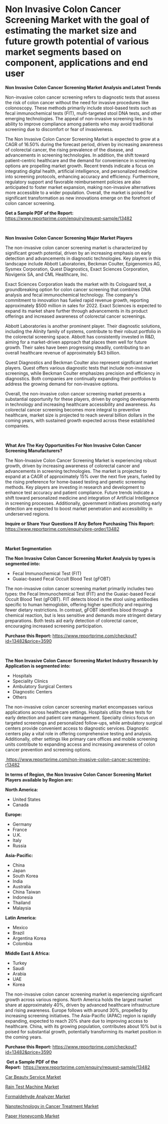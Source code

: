 <p><h1>Non Invasive Colon Cancer Screening Market with the goal of estimating the market size and future growth potential of various market segments based on component, applications and end user</h1></p><p><strong>Non Invasive Colon Cancer Screening Market Analysis and Latest Trends</strong></p>
<p><p>Non-invasive colon cancer screening refers to diagnostic tests that assess the risk of colon cancer without the need for invasive procedures like colonoscopy. These methods primarily include stool-based tests such as fecal immunochemical tests (FIT), multi-targeted stool DNA tests, and other emerging technologies. The appeal of non-invasive screening lies in its ability to improve compliance among patients who may avoid traditional screening due to discomfort or fear of invasiveness.</p><p>The Non Invasive Colon Cancer Screening Market is expected to grow at a CAGR of 16.50% during the forecast period, driven by increasing awareness of colorectal cancer, the rising prevalence of the disease, and advancements in screening technologies. In addition, the shift toward patient-centric healthcare and the demand for convenience in screening options are propelling market growth. Recent trends indicate a focus on integrating digital health, artificial intelligence, and personalized medicine into screening protocols, enhancing accuracy and efficiency. Furthermore, regulatory support and favorable reimbursement policies are also anticipated to foster market expansion, making non-invasive alternatives more accessible to a wider population. Overall, the market is poised for significant transformation as new innovations emerge on the forefront of colon cancer screening.</p></p>
<p><strong>Get a Sample PDF of the Report:&nbsp;</strong> <a href="https://www.reportprime.com/enquiry/request-sample/13482?utm_campaign=7&utm_medium=2&utm_source=Github&utm_content=ia&utm_term=16112024&utm_id=non-invasive-colon-cancer-screening">https://www.reportprime.com/enquiry/request-sample/13482</a></p>
<p>&nbsp;</p>
<p><strong>Non Invasive Colon Cancer Screening Major Market Players</strong></p>
<p><p>The non-invasive colon cancer screening market is characterized by significant growth potential, driven by an increasing emphasis on early detection and advancements in diagnostic technologies. Key players in this landscape include Abbott Laboratories, Beckman Coulter, Epigenomics AG, Sysmex Corporation, Quest Diagnostics, Exact Sciences Corporation, Novigenix SA, and CML Healthcare, Inc.</p><p>Exact Sciences Corporation leads the market with its Cologuard test, a groundbreaking option for colon cancer screening that combines DNA analysis and fecal immunochemical technology. The company's commitment to innovation has fueled rapid revenue growth, reporting approximately $500 million in sales for 2022. Exact Sciences is expected to expand its market share further through advancements in its product offerings and increased awareness of colorectal cancer screenings.</p><p>Abbott Laboratories is another prominent player. Their diagnostic solutions, including the Alinity family of systems, contribute to their robust portfolio in the colorectal screening space. Abbott has consistently invested in R&D, aiming for a market-driven approach that places them well for future growth. Their sales have been progressing steadily, contributing to an overall healthcare revenue of approximately $43 billion.</p><p>Quest Diagnostics and Beckman Coulter also represent significant market players. Quest offers various diagnostic tests that include non-invasive screenings, while Beckman Coulter emphasizes precision and efficiency in diagnostics. Both companies are continually expanding their portfolios to address the growing demand for non-invasive options.</p><p>Overall, the non-invasive colon cancer screening market presents a substantial opportunity for these players, driven by ongoing developments in technology and increasing healthcare accessibility and awareness. As colorectal cancer screening becomes more integral to preventive healthcare, market size is projected to reach several billion dollars in the coming years, with sustained growth expected across these established companies.</p></p>
<p>&nbsp;</p>
<p><strong>What Are The Key Opportunities For Non Invasive Colon Cancer Screening Manufacturers?</strong></p>
<p><p>The Non-Invasive Colon Cancer Screening Market is experiencing robust growth, driven by increasing awareness of colorectal cancer and advancements in screening technologies. The market is projected to expand at a CAGR of approximately 15% over the next five years, fueled by the rising preference for home-based testing and genetic screening methods. Key players are investing in research and development to enhance test accuracy and patient compliance. Future trends indicate a shift toward personalized medicine and integration of Artificial Intelligence in screening processes. Additionally, government initiatives promoting early detection are expected to boost market penetration and accessibility in underserved regions.</p></p>
<p><strong>Inquire or Share Your Questions If Any Before Purchasing This Report:</strong> <a href="https://www.reportprime.com/enquiry/pre-order/13482?utm_campaign=7&utm_medium=2&utm_source=Github&utm_content=ia&utm_term=16112024&utm_id=non-invasive-colon-cancer-screening">https://www.reportprime.com/enquiry/pre-order/13482</a></p>
<p>&nbsp;</p>
<p><strong>Market Segmentation</strong></p>
<p><strong>The Non Invasive Colon Cancer Screening Market Analysis by types is segmented into:</strong></p>
<p><ul><li>Fecal Immunochemical Test (FIT)</li><li>Guaiac-based Fecal Occult Blood Test (gFOBT)</li></ul></p>
<p><p>The non-invasive colon cancer screening market primarily includes two types: the Fecal Immunochemical Test (FIT) and the Guaiac-based Fecal Occult Blood Test (gFOBT). FIT detects blood in the stool using antibodies specific to human hemoglobin, offering higher specificity and requiring fewer dietary restrictions. In contrast, gFOBT identifies blood through a chemical reaction, but is less sensitive and demands more stringent dietary preparations. Both tests aid early detection of colorectal cancer, encouraging increased screening participation.</p></p>
<p><strong>Purchase this Report:&nbsp;</strong><a href="https://www.reportprime.com/checkout?id=13482&price=3590&utm_campaign=7&utm_medium=2&utm_source=Github&utm_content=ia&utm_term=16112024&utm_id=non-invasive-colon-cancer-screening">https://www.reportprime.com/checkout?id=13482&price=3590</a></p>
<p>&nbsp;</p>
<p><strong>The Non Invasive Colon Cancer Screening Market Industry Research by Application is segmented into:</strong></p>
<p><ul><li>Hospitals</li><li>Speciality Clinics</li><li>Ambulatory Surgical Centers</li><li>Diagnostic Centers</li><li>Others</li></ul></p>
<p><p>The non-invasive colon cancer screening market encompasses various applications across healthcare settings. Hospitals utilize these tests for early detection and patient care management. Specialty clinics focus on targeted screenings and personalized follow-ups, while ambulatory surgical centers provide convenient access to diagnostic services. Diagnostic centers play a vital role in offering comprehensive testing and analysis. Additionally, other settings like primary care offices and mobile screening units contribute to expanding access and increasing awareness of colon cancer prevention and screening options.</p></p>
<p><a href="https://www.reportprime.com/non-invasive-colon-cancer-screening-r13482?utm_campaign=7&utm_medium=2&utm_source=Github&utm_content=ia&utm_term=16112024&utm_id=non-invasive-colon-cancer-screening">&nbsp;https://www.reportprime.com/non-invasive-colon-cancer-screening-r13482</a></p>
<p><strong>In terms of Region, the Non Invasive Colon Cancer Screening Market Players available by Region are:</strong></p>
<p>
    <p> <strong> North America: </strong>
        <ul>
            <li>United States</li>
            <li>Canada</li>
        </ul>
        </p> 
    <p> <strong> Europe: </strong>
        <ul>
            <li>Germany</li>
            <li>France</li>
            <li>U.K.</li>
            <li>Italy</li>
            <li>Russia</li>
        </ul>
        </p> 
    <p> <strong> Asia-Pacific: </strong>
        <ul>
            <li>China</li>
            <li>Japan</li>
            <li>South Korea</li>
            <li>India</li>
            <li>Australia</li>
            <li>China Taiwan</li>
            <li>Indonesia</li>
            <li>Thailand</li>
            <li>Malaysia</li>
        </ul>
        </p> 
    <p> <strong> Latin America: </strong>
        <ul>
            <li>Mexico</li>
            <li>Brazil</li>
            <li>Argentina Korea</li>
            <li>Colombia</li>
        </ul>
        </p> 
    <p> <strong> Middle East & Africa: </strong>
        <ul>
            <li>Turkey</li>
            <li>Saudi</li>
            <li>Arabia</li>
            <li>UAE</li>
            <li>Korea</li>
        </ul>
    </p>
    </p>
<p><p>The non-invasive colon cancer screening market is experiencing significant growth across various regions. North America holds the largest market share at approximately 40%, driven by advanced healthcare infrastructure and rising awareness. Europe follows with around 30%, propelled by increasing screening initiatives. The Asia-Pacific (APAC) region is rapidly expanding, expected to reach 20% share due to improving access to healthcare. China, with its growing population, contributes about 10% but is poised for substantial growth, potentially transforming its market position in the coming years.</p></p>
<p><strong>Purchase this Report: </strong><a href="https://www.reportprime.com/checkout?id=13482&price=3590&utm_campaign=7&utm_medium=2&utm_source=Github&utm_content=ia&utm_term=16112024&utm_id=non-invasive-colon-cancer-screening">https://www.reportprime.com/checkout?id=13482&price=3590</a></p>
<p>&nbsp;<strong>Get a Sample PDF of the Report:&nbsp;&nbsp;</strong><a href="https://www.reportprime.com/enquiry/request-sample/13482?utm_campaign=7&utm_medium=2&utm_source=Github&utm_content=ia&utm_term=16112024&utm_id=non-invasive-colon-cancer-screening">https://www.reportprime.com/enquiry/request-sample/13482</a></p>
<p><strong></strong></p>
<p><p><a href="https://github.com/provorikovar/Market-Research-Report-List-6/blob/main/car-beauty-service-market.md?utm_campaign=7&utm_medium=2&utm_source=Github&utm_content=ia&utm_term=16112024&utm_id=non-invasive-colon-cancer-screening">Car Beauty Service Market</a></p><p><a href="https://issuu.com/reportprime-2/docs/rain-test-machine-market-size-2030._b9b1f034e73be6?utm_campaign=7&utm_medium=2&utm_source=Github&utm_content=ia&utm_term=16112024&utm_id=non-invasive-colon-cancer-screening">Rain Test Machine Market</a></p><p><a href="https://issuu.com/reportprime-2/docs/formaldehyde-analyzer-market-size-2_34ed4586da1ec1?utm_campaign=7&utm_medium=2&utm_source=Github&utm_content=ia&utm_term=16112024&utm_id=non-invasive-colon-cancer-screening">Formaldehyde Analyzer Market</a></p><p><a href="https://github.com/angelajermaine/Market-Research-Report-List-5/blob/main/nanotechnology-in-cancer-treatment-market.md?utm_campaign=7&utm_medium=2&utm_source=Github&utm_content=ia&utm_term=16112024&utm_id=non-invasive-colon-cancer-screening">Nanotechnology in Cancer Treatment Market</a></p><p><a href="https://www.linkedin.com/pulse/regulatory-landscape-its-influence-global-paper-honeycomb-market-80osc?utm_campaign=7&utm_medium=2&utm_source=Github&utm_content=ia&utm_term=16112024&utm_id=non-invasive-colon-cancer-screening">Paper Honeycomb Market</a></p></p>